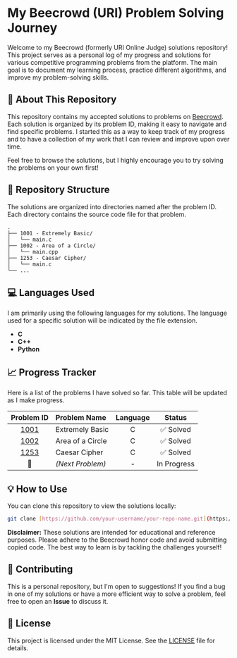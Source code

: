 # My Beecrowd (URI) Problem Solving Journey

Welcome to my Beecrowd (formerly URI Online Judge) solutions repository! This project serves as a personal log of my progress and solutions for various competitive programming problems from the platform. The main goal is to document my learning process, practice different algorithms, and improve my problem-solving skills.

## 🎯 About This Repository

This repository contains my accepted solutions to problems on [Beecrowd](https://www.beecrowd.com.br/). Each solution is organized by its problem ID, making it easy to navigate and find specific problems. I started this as a way to keep track of my progress and to have a collection of my work that I can review and improve upon over time.

Feel free to browse the solutions, but I highly encourage you to try solving the problems on your own first!

## 📂 Repository Structure

The solutions are organized into directories named after the problem ID. Each directory contains the source code file for that problem.

```
.
├── 1001 - Extremely Basic/
│   └── main.c
├── 1002 - Area of a Circle/
│   └── main.cpp
├── 1253 - Caesar Cipher/
│   └── main.c
└── ...
```

## 💻 Languages Used

I am primarily using the following languages for my solutions. The language used for a specific solution will be indicated by the file extension.

* **C**
* **C++**
* **Python**

## 📈 Progress Tracker

Here is a list of the problems I have solved so far. This table will be updated as I make progress.

| Problem ID | Problem Name | Language | Status |
| :---: | :--- | :---: | :---: |
| [1001](https://www.beecrowd.com.br/judge/en/problems/view/1001) | Extremely Basic | C | ✅ Solved |
| [1002](https://www.beecrowd.com.br/judge/en/problems/view/1002) | Area of a Circle | C | ✅ Solved |
| [1253](https://www.beecrowd.com.br/judge/en/problems/view/1253) | Caesar Cipher | C | ✅ Solved |
| 🚧 | *(Next Problem)* | - | In Progress |


## 💡 How to Use

You can clone this repository to view the solutions locally:
```bash
git clone [https://github.com/your-username/your-repo-name.git](https://github.com/your-username/your-repo-name.git)
```

**Disclaimer:** These solutions are intended for educational and reference purposes. Please adhere to the Beecrowd honor code and avoid submitting copied code. The best way to learn is by tackling the challenges yourself!

## 🤝 Contributing

This is a personal repository, but I'm open to suggestions! If you find a bug in one of my solutions or have a more efficient way to solve a problem, feel free to open an **Issue** to discuss it.

## 📝 License

This project is licensed under the MIT License. See the [LICENSE](LICENSE) file for details.
